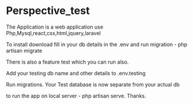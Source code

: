 # Perspective_test

The Application is a web application use Php,Mysql,react,css,html,jquery,laravel

To install download fill in your db details in the .env and run migration - php artisan migrate

There is also a feature test which you can run also.

Add your testing db name and other details to .env.testing

Run migrations. Your Test database is now separate from your actual db

to run the app on local server - php artisan serve. Thanks.
